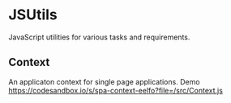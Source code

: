 # JSUtils
JavaScript utilities for various tasks and requirements.

## Context
An applicaton context for single page applications. Demo https://codesandbox.io/s/spa-context-eelfo?file=/src/Context.js
